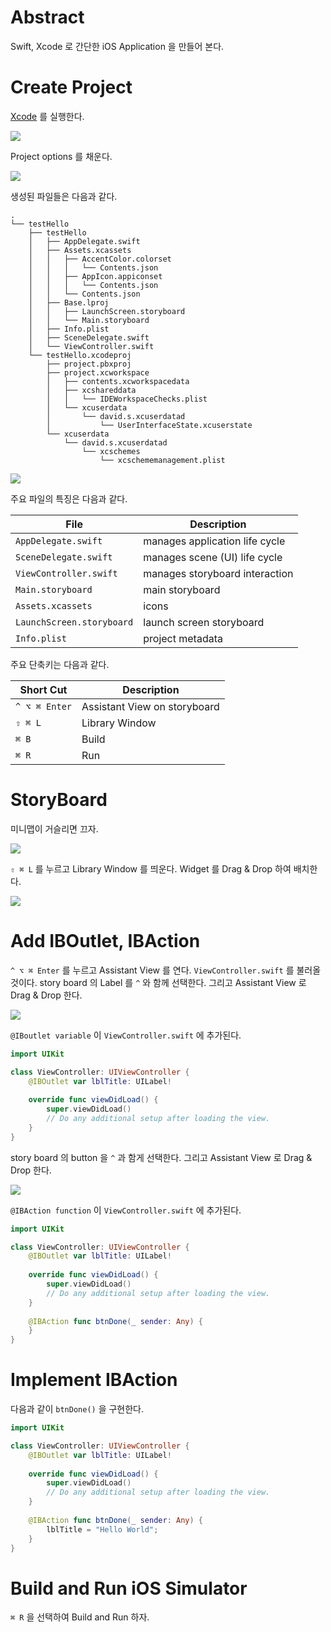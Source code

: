 # Abstract

Swift, Xcode 로 간단한 iOS Application 을 만들어 본다.

# Create Project

[Xcode](/xcode) 를 실행한다.

![](img/create_project.png)

Project options 를 채운다.

![](img/project_options.png)

생성된 파일들은 다음과 같다.

```
.
└── testHello
    ├── testHello
    │   ├── AppDelegate.swift
    │   ├── Assets.xcassets
    │   │   ├── AccentColor.colorset
    │   │   │   └── Contents.json
    │   │   ├── AppIcon.appiconset
    │   │   │   └── Contents.json
    │   │   └── Contents.json
    │   ├── Base.lproj
    │   │   ├── LaunchScreen.storyboard
    │   │   └── Main.storyboard
    │   ├── Info.plist
    │   ├── SceneDelegate.swift
    │   └── ViewController.swift
    └── testHello.xcodeproj
        ├── project.pbxproj
        ├── project.xcworkspace
        │   ├── contents.xcworkspacedata
        │   ├── xcshareddata
        │   │   └── IDEWorkspaceChecks.plist
        │   └── xcuserdata
        │       └── david.s.xcuserdatad
        │           └── UserInterfaceState.xcuserstate
        └── xcuserdata
            └── david.s.xcuserdatad
                └── xcschemes
                    └── xcschememanagement.plist
```

![](img/project_navigator.png)

주요 파일의 특징은 다음과 같다.

| File | Description|
|--|--|
| `AppDelegate.swift` | manages application life cycle |
| `SceneDelegate.swift` | manages scene (UI) life cycle |
| `ViewController.swift` | manages storyboard interaction |
| `Main.storyboard` | main storyboard |
| `Assets.xcassets` | icons |
| `LaunchScreen.storyboard` | launch screen storyboard |
| `Info.plist` | project metadata |

주요 단축키는 다음과 같다. 

| Short Cut | Description |
|--|--|
| `^ ⌥ ⌘ Enter` | Assistant View on storyboard |
| `⇧ ⌘ L` | Library Window |
| `⌘ B` | Build |
| `⌘ R` | Run |

# StoryBoard

미니맵이 거슬리면 끄자.

![](img/turnoff_minimap.png)

`⇧ ⌘ L` 를 누르고 Library Window 를 띄운다. Widget 를 Drag & Drop 하여 배치한다.

![](img/storyboard_create_widget.png)

# Add IBOutlet, IBAction

`^ ⌥ ⌘ Enter` 를 누르고 Assistant View 를 연다. `ViewController.swift` 를 불러올
것이다. story board 의 Label 를 `^` 와 함께 선택한다. 그리고 Assistant View 로
Drag & Drop 한다. 

![](img/storyboard_create_iboutlet.png)

`@IBoutlet variable` 이 `ViewController.swift` 에 추가된다.

```swift
import UIKit

class ViewController: UIViewController {
    @IBOutlet var lblTitle: UILabel!
    
    override func viewDidLoad() {
        super.viewDidLoad()
        // Do any additional setup after loading the view.
    }
}

```

story board 의 button 을 `^` 과 함게 선택한다. 그리고 Assistant View 로
Drag & Drop 한다.

![](img/storyboard_create_ibaction.png)

`@IBAction function` 이 `ViewController.swift` 에 추가된다.

```swift
import UIKit

class ViewController: UIViewController {
    @IBOutlet var lblTitle: UILabel!
    
    override func viewDidLoad() {
        super.viewDidLoad()
        // Do any additional setup after loading the view.
    }
    
    @IBAction func btnDone(_ sender: Any) {
    }
}
```

# Implement IBAction

다음과 같이 `btnDone()` 을 구현한다.

```swift
import UIKit

class ViewController: UIViewController {
    @IBOutlet var lblTitle: UILabel!
    
    override func viewDidLoad() {
        super.viewDidLoad()
        // Do any additional setup after loading the view.
    }
    
    @IBAction func btnDone(_ sender: Any) {
        lblTitle = "Hello World";
    }
}
```

# Build and Run iOS Simulator

`⌘ R` 을 선택하여 Build and Run 하자.
